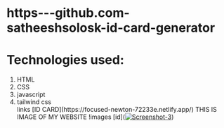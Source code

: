 # https---github.com-satheeshsolosk-id-card-generator
# Technologies used:
<ol>
  <li>HTML</li>
  <li>CSS</li>
  <li>javascript</li>
  <li>tailwind css</li>
  links
  [ID CARD](https://focused-newton-72233e.netlify.app/)
  THIS IS IMAGE OF MY WEBSITE
  !images
  [id](<a href="https://ibb.co/dK5tP8X"><img src="https://i.ibb.co/HgHCt5R/Screenshot-3.png" alt="Screenshot-3" border="0"></a>)
